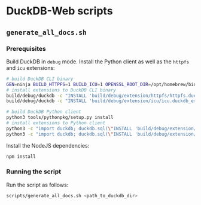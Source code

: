 # DuckDB-Web scripts

## `generate_all_docs.sh`

### Prerequisites

Build DuckDB in `debug` mode. Install the Python client as well as the `httpfs` and `icu` extensions:

```bash
# build DuckDB CLI binary
GEN=ninja BUILD_HTTPFS=1 BUILD_ICU=1 OPENSSL_ROOT_DIR=/opt/homebrew/bin/ make debug
# install extensions to DuckDB CLI binary
build/debug/duckdb -c "INSTALL 'build/debug/extension/httpfs/httpfs.duckdb_extension';"
build/debug/duckdb -c "INSTALL 'build/debug/extension/icu/icu.duckdb_extension';"

# build DuckDB Python client
python3 tools/pythonpkg/setup.py install
# install extensions to Python client
python3 -c "import duckdb; duckdb.sql(\"INSTALL 'build/debug/extension/httpfs/httpfs.duckdb_extension';\")"
python3 -c "import duckdb; duckdb.sql(\"INSTALL 'build/debug/extension/icu/icu.duckdb_extension';\")"
```

Install the NodeJS dependencies:

```bash
npm install
```

### Running the script

Run the script as follows:

```bash
scripts/generate_all_docs.sh <path_to_duckdb_dir>
```

